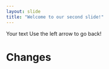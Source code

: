 ```yaml
---
layout: slide
title: "Welcome to our second slide!"
---
```

Your text
Use the left arrow to go back!

# Changes